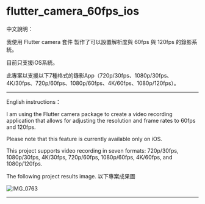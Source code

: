 # flutter_camera_60fps_ios
中文說明：

我使用 Flutter camera 套件 製作了可以設置解析度與 60fps 與 120fps 的錄影系統。

目前只支援iOS系統。

此專案以支援以下7種格式的錄影App（720p/30fps、1080p/30fps、4K/30fps、720p/60fps、1080p/60fps、4K/60fps、1080p/120fps）。

------------------------------------------------------------------------------------------------------------------

English instructions：

I am using the Flutter camera package to create a video recording application that allows for adjusting the resolution and frame rates to 60fps and 120fps.

Please note that this feature is currently available only on iOS.

This project supports video recording in seven formats: 720p/30fps, 1080p/30fps, 4K/30fps, 720p/60fps, 1080p/60fps, 4K/60fps, and 1080p/120fps.


The following project results image.
以下專案成果圖

![IMG_0763](https://github.com/oakleychen0707/flutter_camera_60fps_ios/assets/98889131/89143f07-168b-4492-bfc7-c0d015f71282)

------------------------------------------------------------------------------------------------------------------
